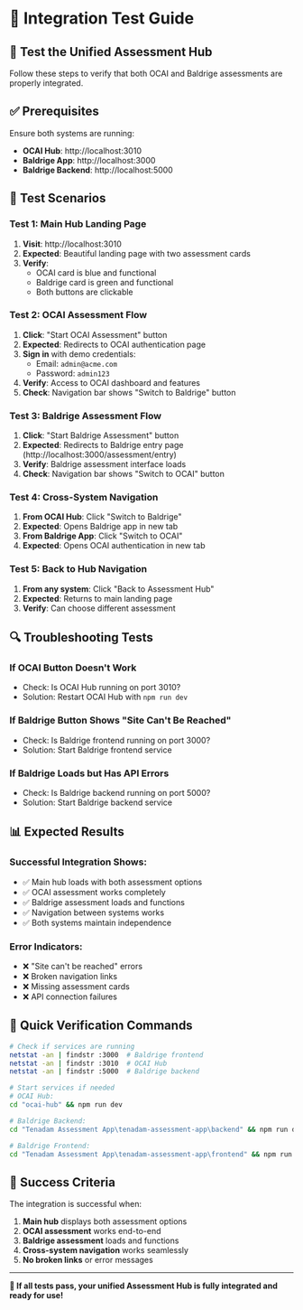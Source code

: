# 🧪 Integration Test Guide

## 🎯 **Test the Unified Assessment Hub**

Follow these steps to verify that both OCAI and Baldrige assessments are properly integrated.

## ✅ **Prerequisites**

Ensure both systems are running:
- **OCAI Hub**: http://localhost:3010
- **Baldrige App**: http://localhost:3000
- **Baldrige Backend**: http://localhost:5000

## 🧪 **Test Scenarios**

### **Test 1: Main Hub Landing Page**
1. **Visit**: http://localhost:3010
2. **Expected**: Beautiful landing page with two assessment cards
3. **Verify**: 
   - OCAI card is blue and functional
   - Baldrige card is green and functional
   - Both buttons are clickable

### **Test 2: OCAI Assessment Flow**
1. **Click**: "Start OCAI Assessment" button
2. **Expected**: Redirects to OCAI authentication page
3. **Sign in** with demo credentials:
   - Email: `admin@acme.com`
   - Password: `admin123`
4. **Verify**: Access to OCAI dashboard and features
5. **Check**: Navigation bar shows "Switch to Baldrige" button

### **Test 3: Baldrige Assessment Flow**
1. **Click**: "Start Baldrige Assessment" button
2. **Expected**: Redirects to Baldrige entry page (http://localhost:3000/assessment/entry)
3. **Verify**: Baldrige assessment interface loads
4. **Check**: Navigation bar shows "Switch to OCAI" button

### **Test 4: Cross-System Navigation**
1. **From OCAI Hub**: Click "Switch to Baldrige"
2. **Expected**: Opens Baldrige app in new tab
3. **From Baldrige App**: Click "Switch to OCAI"
4. **Expected**: Opens OCAI authentication in new tab

### **Test 5: Back to Hub Navigation**
1. **From any system**: Click "Back to Assessment Hub"
2. **Expected**: Returns to main landing page
3. **Verify**: Can choose different assessment

## 🔍 **Troubleshooting Tests**

### **If OCAI Button Doesn't Work**
- Check: Is OCAI Hub running on port 3010?
- Solution: Restart OCAI Hub with `npm run dev`

### **If Baldrige Button Shows "Site Can't Be Reached"**
- Check: Is Baldrige frontend running on port 3000?
- Solution: Start Baldrige frontend service

### **If Baldrige Loads but Has API Errors**
- Check: Is Baldrige backend running on port 5000?
- Solution: Start Baldrige backend service

## 📊 **Expected Results**

### **Successful Integration Shows**:
- ✅ Main hub loads with both assessment options
- ✅ OCAI assessment works completely
- ✅ Baldrige assessment loads and functions
- ✅ Navigation between systems works
- ✅ Both systems maintain independence

### **Error Indicators**:
- ❌ "Site can't be reached" errors
- ❌ Broken navigation links
- ❌ Missing assessment cards
- ❌ API connection failures

## 🚀 **Quick Verification Commands**

```bash
# Check if services are running
netstat -an | findstr :3000  # Baldrige frontend
netstat -an | findstr :3010  # OCAI Hub
netstat -an | findstr :5000  # Baldrige backend

# Start services if needed
# OCAI Hub:
cd "ocai-hub" && npm run dev

# Baldrige Backend:
cd "Tenadam Assessment App\tenadam-assessment-app\backend" && npm run dev

# Baldrige Frontend:
cd "Tenadam Assessment App\tenadam-assessment-app\frontend" && npm run dev
```

## 🎯 **Success Criteria**

The integration is successful when:
1. **Main hub** displays both assessment options
2. **OCAI assessment** works end-to-end
3. **Baldrige assessment** loads and functions
4. **Cross-system navigation** works seamlessly
5. **No broken links** or error messages

---

**🎉 If all tests pass, your unified Assessment Hub is fully integrated and ready for use!**
